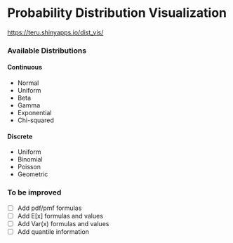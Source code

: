 # Probability Distribution Visualization

https://teru.shinyapps.io/dist_vis/

### Available Distributions

#### Continuous
- Normal
- Uniform
- Beta
- Gamma
- Exponential
- Chi-squared

#### Discrete
- Uniform
- Binomial
- Poisson
- Geometric

### To be improved
- [ ] Add pdf/pmf formulas
- [ ] Add E[x] formulas and values
- [ ] Add Var(x) formulas and values
- [ ] Add quantile information
